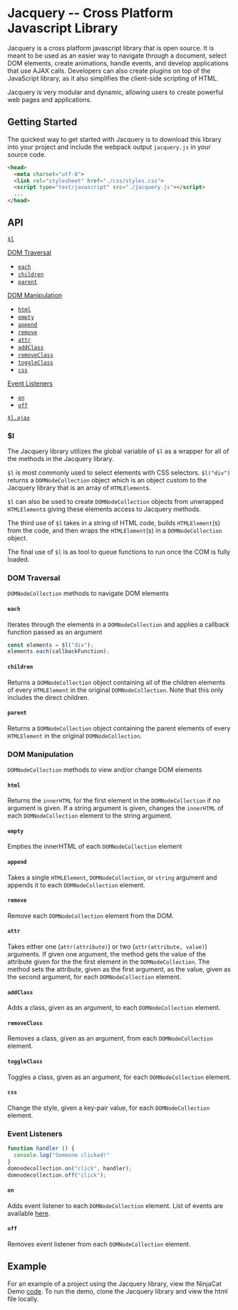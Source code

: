 # Jacquery -- Cross Platform Javascript Library

Jacquery is a cross platform javascript library that is open source. It is meant to be used as an easier way to navigate through a document, select DOM elements, create animations, handle events, and develop applications that use AJAX calls. Developers can also create plugins on top of the JavaScript library, as it also simplifies the client-side scripting of HTML.

Jacquery is very modular and dynamic, allowing users to create powerful web pages and applications.

## Getting Started

The quickest way to get started with Jacquery is to download this library into your project and include the webpack output `jacquery.js` in your source code.

```html
<head>
  <meta charset="utf-8">
  <link rel="stylesheet" href="./css/styles.css">
  <script type="text/javascript" src="./jacquery.js"></script>
  ...
</head>
```
## API

[`$l`](#l)  

[DOM Traversal](#dom-traversal)  
  * [`each`](#each)  
  * [`children`](#children)  
  * [`parent`](#parent)  

[DOM Manipulation](#dom-manipulation)  
  * [`html`](#html)  
  * [`empty`](#empty)  
  * [`append`](#append)  
  * [`remove`](#remove)  
  * [`attr`](#attr)  
  * [`addClass`](#addclass)  
  * [`removeClass`](#removeclass)  
  * [`toggleClass`](#toggleclass)  
  * [`css`](#css)

[Event Listeners](#event-listeners)  
  * [`on`](#on)  
  * [`off`](#off)  

[`$l.ajax`](#lajax)  



### $l

The Jacquery library utilizes the global variable of `$l` as a wrapper for all of the methods in the Jacquery library.  

`$l` is most commonly used to select elements with CSS selectors.  `$l("div")` returns a `DOMNodeCollection` object which is an object custom to the Jacquery library that is an array of `HTMLElement`s.  

`$l` can also be used to create `DOMNodeCollection` objects from unwrapped `HTMLElement`s giving these elements access to Jacquery methods.  

The third use of `$l` takes in a string of HTML code, builds `HTMLElement`(s) from the code, and then wraps the `HTMLElement`(s) in a `DOMNodeCollection` object.

The final use of `$l` is as tool to queue functions to run once the COM is fully loaded.



### DOM Traversal

`DOMNodeCollection` methods to navigate DOM elements

#### `each`

Iterates through the elements in a `DOMNodeCollection` and applies a callback function passed as an argument

```javascript
const elements = $l("div");
elements.each(callbackFunction);
```

#### `children`

Returns a `DOMNodeCollection` object containing all of the children elements of every `HTMLElement` in the original `DOMNodeCollection`.  Note that this only includes the direct children.

#### `parent`

Returns a `DOMNodeCollection` object containing the parent elements of every `HTMLElement` in the original `DOMNodeCollection`.  

### DOM Manipulation

`DOMNodeCollection` methods to view and/or change DOM elements

#### `html`

Returns the `innerHTML` for the first element in the `DOMNodeCollection` if no argument is given.  If a string argument is given, changes the `innerHTML` of each `DOMNodeCollection` element to the string argument.

#### `empty`

Empties the innerHTML of each `DOMNodeCollection` element

#### `append`

Takes a single `HTMLElement`, `DOMNodeCollection`, or `string` argument and appends it to each `DOMNodeCollection` element.

#### `remove`

Remove each `DOMNodeCollection` element from the DOM.

#### `attr`

Takes either one (`attr(attribute)`) or two (`attr(attribute, value)`) arguments.  If given one argument, the method gets the value of the attribute given for the the first element in the `DOMNodeCollection`.  The method sets the attribute, given as the first argument, as the value, given as the second argument, for each `DOMNodeCollection` element.

#### `addClass`

Adds a class, given as an argument, to each `DOMNodeCollection` element.

#### `removeClass`

Removes a class, given as an argument, from each `DOMNodeCollection` element.

#### `toggleClass`

Toggles a class, given as an argument, for each `DOMNodeCollection` element.

#### `css`

Change the style, given a key-pair value, for each `DOMNodeCollection` element.

### Event Listeners

```javascript
function handler () {
  console.log("Someone clicked!"
}
domnodecollection.on("click", handler);
domnodecollection.off("click");
```

#### `on`

Adds event listener to each `DOMNodeCollection` element.  List of events are available [here](https://developer.mozilla.org/en-US/docs/Web/Events).

#### `off`

Removes event listener from each `DOMNodeCollection` element.




## Example

For an example of a project using the Jacquery library, view the NinjaCat Demo [code](https://nyujacky.github.io/Jacquery).  To run the demo, clone the Jacquery library and view the html file locally.
